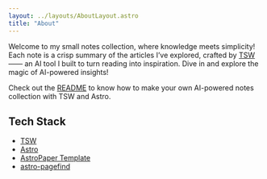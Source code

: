 ```yaml
---
layout: ../layouts/AboutLayout.astro
title: "About"
---
```


Welcome to my small notes collection, where knowledge meets simplicity! Each note is a crisp summary of the articles I’ve explored, crafted by [TSW](https://chromewebstore.google.com/detail/tsw-tiny-smart-worker/jggejkapgggcnogkbamipkihkbbeelnb) —— an AI tool I built to turn reading into inspiration. Dive in and explore the magic of AI-powered insights!

Check out the [README](https://github.com/DTeam-Top/tsw-notes-template) to know how to make your own AI-powered notes collection with TSW and Astro.

## Tech Stack

- [TSW](https://github.com/foxgem/tsw)
- [Astro](https://astro.build/)
- [AstroPaper Template](https://github.com/satnaing/astro-paper)
- [astro-pagefind](https://github.com/shishkin/astro-pagefind)
